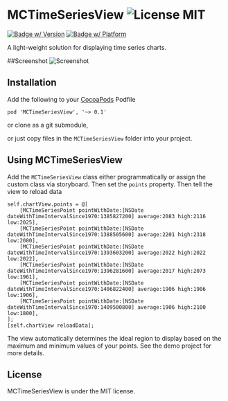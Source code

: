 MCTimeSeriesView ![License MIT](https://go-shields.herokuapp.com/license-MIT-blue.png)
========================

[![Badge w/ Version](https://cocoapod-badges.herokuapp.com/v/MCGraphView/badge.png)](https://github.com/matthewcheok/MCTimeSeriesView)
[![Badge w/ Platform](https://cocoapod-badges.herokuapp.com/p/MCGraphView/badge.svg)](https://github.com/matthewcheok/MCTimeSeriesView)

A light-weight solution for displaying time series charts.

##Screenshot
![Screenshot](https://raw.github.com/matthewcheok/MCTimeSeriesView/master/MCTimeSeriesView.gif "Example of MCTimeSeriesView")

## Installation

Add the following to your [CocoaPods](http://cocoapods.org/) Podfile

    pod 'MCTimeSeriesView', '~> 0.1'

or clone as a git submodule,

or just copy files in the ```MCTimeSeriesView``` folder into your project.

## Using MCTimeSeriesView

Add the `MCTimeSeriesView` class either programmatically or assign the custom class via storyboard. Then set the `points` property. Then tell the view to reload data

```
self.chartView.points = @[
    [MCTimeSeriesPoint pointWithDate:[NSDate dateWithTimeIntervalSince1970:1385827200] average:2083 high:2116 low:2025],
    [MCTimeSeriesPoint pointWithDate:[NSDate dateWithTimeIntervalSince1970:1388505600] average:2201 high:2318 low:2080],
    [MCTimeSeriesPoint pointWithDate:[NSDate dateWithTimeIntervalSince1970:1393603200] average:2022 high:2022 low:2022],
    [MCTimeSeriesPoint pointWithDate:[NSDate dateWithTimeIntervalSince1970:1396281600] average:2017 high:2073 low:1961],
    [MCTimeSeriesPoint pointWithDate:[NSDate dateWithTimeIntervalSince1970:1406822400] average:1906 high:1906 low:1906],
    [MCTimeSeriesPoint pointWithDate:[NSDate dateWithTimeIntervalSince1970:1409500800] average:1906 high:2100 low:1800],
];
[self.chartView reloadData];
```

The view automatically determines the ideal region to display based on the maximum and minimum values of your points. See the demo project for more details.

## License

MCTimeSeriesView is under the MIT license.
